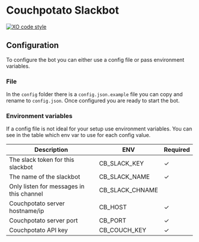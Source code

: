 
# Couchpotato Slackbot
[![XO code style](https://img.shields.io/badge/code_style-XO-5ed9c7.svg)](https://github.com/sindresorhus/xo)

## Configuration
To configure the bot you can either use a config file or pass environment variables.

### File
In the `config` folder there is a `config.json.example` file you can copy and rename to `config.json`. Once configured you are ready to start the bot.

### Environment variables
If a config file is not ideal for your setup use environment variables. You can see in the table which env var to use for each config value.

| Description | ENV | Required |
|-------------|-----|----------|
| The slack token for this slackbot | CB_SLACK_KEY | ✓ |
| The name of the slackbot | CB_SLACK_NAME | ✓ |
| Only listen for messages in this channel | CB_SLACK_CHNAME | |
| Couchpotato server hostname/ip | CB_HOST | ✓ |
| Couchpotato server port | CB_PORT | ✓ |
| Couchpotato API key | CB_COUCH_KEY | ✓ |
